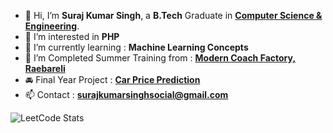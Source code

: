 - 👋 Hi, I’m **Suraj Kumar Singh**, a **B.Tech** Graduate in **[Computer Science & Engineering](https://www.iul.ac.in/)**.
- 👀 I’m interested in **PHP**
- 🌱 I’m currently learning : **Machine Learning Concepts**
- 💞️ I’m Completed Summer Training from : **[Modern Coach Factory, Raebareli](https://drive.google.com/file/d/1EVQQJFlQH33ZVgt0l1Ot2hESZFeMocqF/view?usp=drive_link)**
- 🚘 Final Year Project : **[Car Price Prediction](https://carpriceprediction2000102117.000webhostapp.com/)**
- 📫 Contact : **surajkumarsinghsocial@gmail.com**
<!-- 😄 Pronouns:--> 
<!-- - ⚡ Fun fact: ---> 

<!---
singhkumarsuraj/singhkumarsuraj is a ✨ special ✨ repository because its `README.md` (this file) appears on your GitHub profile.
You can click the Preview link to take a look at your changes.
--->
![LeetCode Stats](https://leetcard.jacoblin.cool/suraj_kumar_singh_2024?site=cn)
